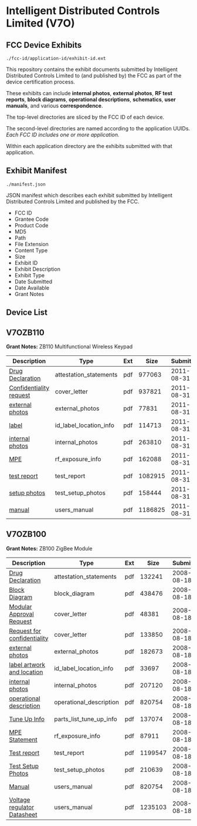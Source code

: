 # Intelligent Distributed Controls Limited (V7O)
## FCC Device Exhibits

```
./fcc-id/application-id/exhibit-id.ext
```

This repository contains the exhibit documents submitted by Intelligent Distributed Controls Limited to (and published by) the FCC as part of the device certification process.

These exhibits can include **internal photos**, **external photos**, **RF test reports**, **block diagrams**, **operational descriptions**, **schematics**, **user manuals**, and various **correspondence**.

The top-level directories are sliced by the FCC ID of each device.

The second-level directories are named according to the application UUIDs. *Each FCC ID includes one or more application.*

Within each application directory are the exhibits submitted with that application. 

## Exhibit Manifest

```
./manifest.json
```

JSON manifest which describes each exhibit submitted by Intelligent Distributed Controls Limited and published by the FCC.

- FCC ID
- Grantee Code
- Product Code
- MD5
- Path
- File Extension
- Content Type
- Size
- Exhibit ID
- Exhibit Description
- Exhibit Type
- Date Submitted
- Date Available
- Grant Notes

## Device List
## V7OZB110
**Grant Notes:** ZB110 Multifunctional Wireless Keypad

| Description | Type | Ext | Size | Submitted | Available |
| ----------- | ---- | --- | ---- | --------- | --------- |
| [Drug Declaration](V7OZB110/9a6906fd4c3d146173df43de20d31288/1533328.pdf) | attestation_statements | pdf | 977063 | 2011-08-31 | 2011-08-31 |
| [Confidentiality request](V7OZB110/9a6906fd4c3d146173df43de20d31288/1533330.pdf) | cover_letter | pdf | 937821 | 2011-08-31 | 2011-08-31 |
| [external photos](V7OZB110/9a6906fd4c3d146173df43de20d31288/1533331.pdf) | external_photos | pdf | 77831 | 2011-08-31 | 2011-08-31 |
| [label](V7OZB110/9a6906fd4c3d146173df43de20d31288/1533332.pdf) | id_label_location_info | pdf | 114713 | 2011-08-31 | 2011-08-31 |
| [internal photos](V7OZB110/9a6906fd4c3d146173df43de20d31288/1533333.pdf) | internal_photos | pdf | 263810 | 2011-08-31 | 2011-08-31 |
| [MPE](V7OZB110/9a6906fd4c3d146173df43de20d31288/1533336.pdf) | rf_exposure_info | pdf | 162088 | 2011-08-31 | 2011-08-31 |
| [test report](V7OZB110/9a6906fd4c3d146173df43de20d31288/1533338.pdf) | test_report | pdf | 1082915 | 2011-08-31 | 2011-08-31 |
| [setup photos](V7OZB110/9a6906fd4c3d146173df43de20d31288/1533339.pdf) | test_setup_photos | pdf | 158444 | 2011-08-31 | 2011-08-31 |
| [manual](V7OZB110/9a6906fd4c3d146173df43de20d31288/1533340.pdf) | users_manual | pdf | 1186825 | 2011-08-31 | 2011-08-31 |
## V7OZB100
**Grant Notes:** ZB100 ZigBee Module

| Description | Type | Ext | Size | Submitted | Available |
| ----------- | ---- | --- | ---- | --------- | --------- |
| [Drug Declaration](V7OZB100/9e22dd790f0a597e12db66dd71788cb4/986377.pdf) | attestation_statements | pdf | 132241 | 2008-08-18 | 2008-08-18 |
| [Block Diagram](V7OZB100/9e22dd790f0a597e12db66dd71788cb4/986378.pdf) | block_diagram | pdf | 438476 | 2008-08-18 | 2008-08-18 |
| [Modular Approval Request](V7OZB100/9e22dd790f0a597e12db66dd71788cb4/986379.pdf) | cover_letter | pdf | 48381 | 2008-08-18 | 2008-08-18 |
| [Request for confidentiality](V7OZB100/9e22dd790f0a597e12db66dd71788cb4/986380.pdf) | cover_letter | pdf | 133850 | 2008-08-18 | 2008-08-18 |
| [external photos](V7OZB100/9e22dd790f0a597e12db66dd71788cb4/986381.pdf) | external_photos | pdf | 182673 | 2008-08-18 | 2008-08-18 |
| [label artwork and location](V7OZB100/9e22dd790f0a597e12db66dd71788cb4/986382.pdf) | id_label_location_info | pdf | 33697 | 2008-08-18 | 2008-08-18 |
| [internal photos](V7OZB100/9e22dd790f0a597e12db66dd71788cb4/986383.pdf) | internal_photos | pdf | 207120 | 2008-08-18 | 2008-08-18 |
| [operational description](V7OZB100/9e22dd790f0a597e12db66dd71788cb4/986384.pdf) | operational_description | pdf | 820754 | 2008-08-18 | 2008-08-18 |
| [Tune Up Info](V7OZB100/9e22dd790f0a597e12db66dd71788cb4/986392.pdf) | parts_list_tune_up_info | pdf | 137074 | 2008-08-18 | 2008-08-18 |
| [MPE Statement](V7OZB100/9e22dd790f0a597e12db66dd71788cb4/986386.pdf) | rf_exposure_info | pdf | 87911 | 2008-08-18 | 2008-08-18 |
| [Test report](V7OZB100/9e22dd790f0a597e12db66dd71788cb4/986388.pdf) | test_report | pdf | 1199547 | 2008-08-18 | 2008-08-18 |
| [Test Setup Photos](V7OZB100/9e22dd790f0a597e12db66dd71788cb4/986389.pdf) | test_setup_photos | pdf | 210639 | 2008-08-18 | 2008-08-18 |
| [Manual](V7OZB100/9e22dd790f0a597e12db66dd71788cb4/986384.pdf) | users_manual | pdf | 820754 | 2008-08-18 | 2008-08-18 |
| [Voltage regulator Datasheet](V7OZB100/9e22dd790f0a597e12db66dd71788cb4/986391.pdf) | users_manual | pdf | 1235103 | 2008-08-18 | 2008-08-18 |
